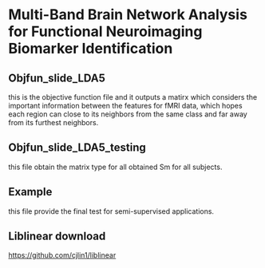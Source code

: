 # Multi-Band Brain Network Analysis for Functional Neuroimaging Biomarker Identification


## Objfun_slide_LDA5
this is the objective function file and it outputs a matirx which considers the important information between the features for fMRI data, which hopes each region can close to its neighbors from the same class and far away from its furthest neighbors.


## Objfun_slide_LDA5_testing
this file obtain the matrix type for all obtained Sm for all subjects.

## Example
this file provide the final test for semi-supervised applications.

## Liblinear download
https://github.com/cjlin1/liblinear

